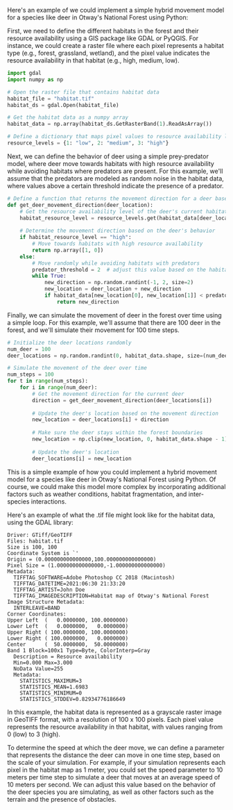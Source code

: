 Here's an example of we could implement a simple hybrid movement model for a species like deer in Otway's National Forest using Python:

First, we need to define the different habitats in the forest and their resource availability using a GIS package like GDAL or PyQGIS. For instance, we could create a raster file where each pixel represents a habitat type (e.g., forest, grassland, wetland), and the pixel value indicates the resource availability in that habitat (e.g., high, medium, low).

```python
import gdal
import numpy as np

# Open the raster file that contains habitat data
habitat_file = "habitat.tif"
habitat_ds = gdal.Open(habitat_file)

# Get the habitat data as a numpy array
habitat_data = np.array(habitat_ds.GetRasterBand(1).ReadAsArray())

# Define a dictionary that maps pixel values to resource availability levels
resource_levels = {1: "low", 2: "medium", 3: "high"}
```

Next, we can define the behavior of deer using a simple prey-predator model, where deer move towards habitats with high resource availability while avoiding habitats where predators are present. For this example, we'll assume that the predators are modeled as random noise in the habitat data, where values above a certain threshold indicate the presence of a predator.

```python
# Define a function that returns the movement direction for a deer based on its current location
def get_deer_movement_direction(deer_location):
    # Get the resource availability level of the deer's current habitat
    habitat_resource_level = resource_levels.get(habitat_data[deer_location[0], deer_location[1]], "unknown")
    
    # Determine the movement direction based on the deer's behavior
    if habitat_resource_level == "high":
        # Move towards habitats with high resource availability
        return np.array([1, 0])
    else:
        # Move randomly while avoiding habitats with predators
        predator_threshold = 2  # adjust this value based on the habitat data
        while True:
            new_direction = np.random.randint(-1, 2, size=2)
            new_location = deer_location + new_direction
            if habitat_data[new_location[0], new_location[1]] < predator_threshold:
                return new_direction
```

Finally, we can simulate the movement of deer in the forest over time using a simple loop. For this example, we'll assume that there are 100 deer in the forest, and we'll simulate their movement for 100 time steps.

```python
# Initialize the deer locations randomly
num_deer = 100
deer_locations = np.random.randint(0, habitat_data.shape, size=(num_deer, 2))

# Simulate the movement of the deer over time
num_steps = 100
for t in range(num_steps):
    for i in range(num_deer):
        # Get the movement direction for the current deer
        direction = get_deer_movement_direction(deer_locations[i])
        
        # Update the deer's location based on the movement direction
        new_location = deer_locations[i] + direction
        
        # Make sure the deer stays within the forest boundaries
        new_location = np.clip(new_location, 0, habitat_data.shape - 1)
        
        # Update the deer's location
        deer_locations[i] = new_location
```

This is a simple example of how you could implement a hybrid movement model for a species like deer in Otway's National Forest using Python. Of course, we could make this model more complex by incorporating additional factors such as weather conditions, habitat fragmentation, and inter-species interactions.


Here's an example of what the .tif file might look like for the habitat data, using the GDAL library:

```
Driver: GTiff/GeoTIFF
Files: habitat.tif
Size is 100, 100
Coordinate System is `'
Origin = (0.000000000000000,100.000000000000000)
Pixel Size = (1.000000000000000,-1.000000000000000)
Metadata:
  TIFFTAG_SOFTWARE=Adobe Photoshop CC 2018 (Macintosh)
  TIFFTAG_DATETIME=2021:06:30 21:33:20
  TIFFTAG_ARTIST=John Doe
  TIFFTAG_IMAGEDESCRIPTION=Habitat map of Otway's National Forest
Image Structure Metadata:
  INTERLEAVE=BAND
Corner Coordinates:
Upper Left  (   0.0000000, 100.0000000) 
Lower Left  (   0.0000000,   0.0000000) 
Upper Right ( 100.0000000, 100.0000000) 
Lower Right ( 100.0000000,   0.0000000) 
Center      (  50.0000000,  50.0000000) 
Band 1 Block=100x1 Type=Byte, ColorInterp=Gray
  Description = Resource availability
  Min=0.000 Max=3.000 
  NoData Value=255
  Metadata:
    STATISTICS_MAXIMUM=3
    STATISTICS_MEAN=1.6983
    STATISTICS_MINIMUM=0
    STATISTICS_STDDEV=0.82934776186649
```

In this example, the habitat data is represented as a grayscale raster image in GeoTIFF format, with a resolution of 100 x 100 pixels. Each pixel value represents the resource availability in that habitat, with values ranging from 0 (low) to 3 (high).

To determine the speed at which the deer move, we can define a parameter that represents the distance the deer can move in one time step, based on the scale of your simulation. For example, if your simulation represents each pixel in the habitat map as 1 meter, you could set the speed parameter to 10 meters per time step to simulate a deer that moves at an average speed of 10 meters per second. We can adjust this value based on the behavior of the deer species you are simulating, as well as other factors such as the terrain and the presence of obstacles.
